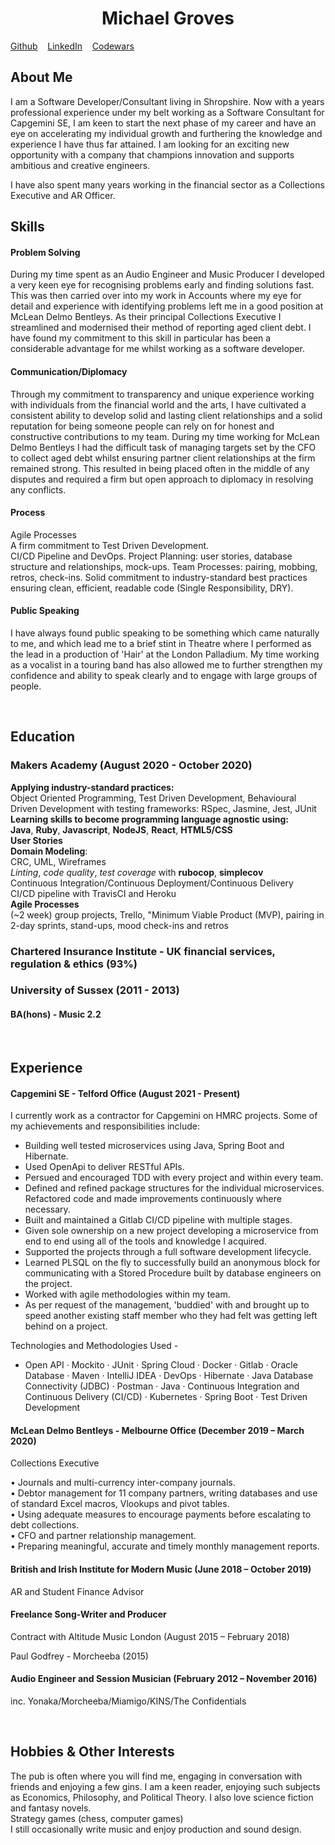 
<!DOCTYPE html>

<h1 align="center">Michael Groves</h1>

[Github](https://github.com/michaelgroves90)&nbsp;&nbsp;&nbsp;&nbsp;[LinkedIn](https://www.linkedin.com/in/michael-groves-4a807b1a6/)&nbsp;&nbsp;&nbsp;&nbsp;[Codewars](https://www.codewars.com/users/Djura22)

## About Me

I am a Software Developer/Consultant living in Shropshire. Now with a years professional experience under my belt working as a Software Consultant for Capgemini SE, I am keen to start the next phase of my career and have an eye on accelerating my individual growth and furthering the knowledge and experience I have thus far attained. I am looking for an exciting new opportunity with a company that champions innovation and supports ambitious and creative engineers.

I have also spent many years working in the financial sector as a Collections Executive and AR Officer.

## Skills

#### Problem Solving

During my time spent as an Audio Engineer and Music Producer I developed a very keen eye for recognising problems early and finding solutions fast.
This was then carried over into my work in Accounts where my eye for detail and experience with identifying problems left me in a good position at McLean Delmo Bentleys.
As their principal Collections Executive I streamlined and modernised their method of reporting aged client debt.
I have found my commitment to this skill in particular has been a considerable advantage for me whilst working as a software developer.

#### Communication/Diplomacy

Through my commitment to transparency and unique experience working with individuals from the financial world and the arts, I have cultivated a consistent ability to develop solid and lasting client relationships and a solid reputation for being someone people can rely on for honest and constructive contributions to my team.
During my time working for McLean Delmo Bentleys I had the difficult task of managing targets set by the CFO to collect aged debt whilst ensuring partner client relationships at the firm remained strong. This resulted in being placed often in the middle of any disputes and required a firm but open approach to diplomacy in resolving any conflicts.

#### Process

Agile Processes <br>
A firm commitment to Test Driven Development. <br>
CI/CD Pipeline and DevOps.
Project Planning: user stories, database structure and relationships, mock-ups.
Team Processes: pairing, mobbing, retros, check-ins.
Solid commitment to industry-standard best practices ensuring clean, efficient, readable code (Single Responsibility, DRY).

#### Public Speaking

I have always found public speaking to be something which came naturally to me, and which lead me to a brief stint in Theatre where I performed as the lead in a production of 'Hair' at the London Palladium. My time working as a vocalist in a touring band has also allowed me to further strengthen my confidence and ability to speak clearly and to engage with large groups of people.

<br>

## Education

### Makers Academy (August 2020 - October 2020)

**Applying industry-standard practices:** <br>
  Object Oriented Programming, Test Driven Development, Behavioural Driven Development with testing frameworks: RSpec, Jasmine, Jest, JUnit <br>
**Learning skills to become programming language agnostic using:** <br>
  **Java**, **Ruby**, **Javascript**, **NodeJS**, **React**, **HTML5/CSS** <br>
**User Stories** <br>
**Domain Modeling**:  <br>
  CRC, UML, Wireframes <br>
  *Linting*, *code quality*, *test coverage* with **rubocop**, **simplecov** <br>
Continuous Integration/Continuous Deployment/Continuous Delivery <br>
  CI/CD pipeline with TravisCI and Heroku <br>
**Agile Processes** <br>
  (~2 week) group projects, Trello, "Minimum Viable Product (MVP), pairing in 2-day sprints, stand-ups, mood check-ins and retros <br>

### Chartered Insurance Institute - UK financial services, regulation & ethics (93%)

### University of Sussex (2011 - 2013)
#### BA(hons) - Music 2.2

<br>

## Experience

#### Capgemini SE - Telford Office (August 2021 - Present)

I currently work as a contractor for Capgemini on HMRC projects. Some of my achievements and responsibilities include:

- Building well tested microservices using Java, Spring Boot and Hibernate. 
- Used OpenApi to deliver RESTful APIs. 
- Persued and encouraged TDD with every project and within every team.
- Defined and refined package structures for the individual microservices. Refactored code and made improvements continuously where necessary. 
- Built and maintained a Gitlab CI/CD pipeline with multiple stages.
- Given sole ownership on a new project developing a microservice from end to end using all of the tools and knowledge I acquired.
- Supported the projects through a full software development lifecycle. 
- Learned PLSQL on the fly to successfully build an anonymous block for communicating with a Stored Procedure built by database engineers on the project.
- Worked with agile methodologies within my team.
- As per request of the management, 'buddied' with and brought up to speed another existing staff member who they had felt was getting left behind on a project.

Technologies and Methodologies Used -
- Open API · Mockito · JUnit · Spring Cloud · Docker · Gitlab · Oracle Database · Maven · IntelliJ IDEA · DevOps · Hibernate · Java Database Connectivity (JDBC) · Postman · Java · Continuous Integration and Continuous Delivery (CI/CD) · Kubernetes · Spring Boot · Test Driven Development

#### McLean Delmo Bentleys  - Melbourne Office (December 2019 – March 2020)

Collections Executive

• Journals and multi-currency inter-company journals. <br>
• Debtor management for 11 company partners, writing databases and use of standard Excel macros, Vlookups and pivot tables.  <br>
• Using adequate measures to encourage payments before escalating to debt collections. <br>
• CFO and partner relationship management. <br>
• Preparing meaningful, accurate and timely monthly management reports. <br>

#### British and Irish Institute for Modern Music (June 2018 – October 2019)

AR and Student Finance Advisor

#### Freelance Song-Writer and Producer

Contract with Altitude Music London (August 2015 – February 2018)

Paul Godfrey - Morcheeba (2015)

#### Audio Engineer and Session Musician (February 2012 – November 2016)

inc. Yonaka/Morcheeba/Miamigo/KINS/The Confidentials

<br>

## Hobbies & Other Interests

The pub is often where you will find me, engaging in conversation with friends and enjoying a few gins.
I am a keen reader, enjoying such subjects as Economics, Philosophy, and Political Theory. I also love science fiction and fantasy novels. <br>
Strategy games (chess, computer games) <br>
I still occasionally write music and enjoy production and sound design.
